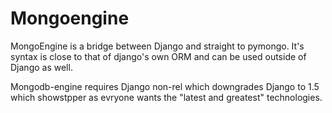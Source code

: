 # Mongoengine

MongoEngine is a bridge between Django and straight to pymongo. It's  syntax is close to that of django's own ORM and can be used outside of Django as well. 

Mongodb-engine requires Django non-rel which downgrades Django to 1.5 which showstpper as evryone wants the "latest and greatest" technologies.
